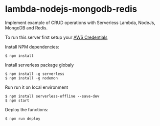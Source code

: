 # lambda-nodejs-mongodb-redis
Implement example of CRUD operations with Serverless Lambda, NodeJs, MongoDB and Redis.

To run this server first setup your [AWS Credentials](https://serverless.com/framework/docs/providers/aws/guide/credentials/#use-an-existing-aws-profile)

Install NPM dependencies:

```
$ npm install
```

Install serverless package globaly

```
$ npm install -g serverless
$ npm install -g nodemon
```

Run run it on local environment

```
$ npm install serverless-offline --save-dev
$ npm start
```

Deploy the functions:

```
$ npm run deploy
```
